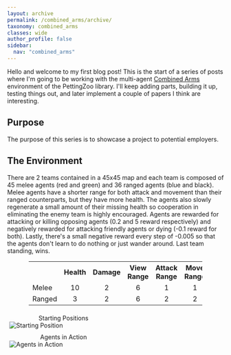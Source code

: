 ```yaml
---
layout: archive
permalink: /combined_arms/archive/
taxonomy: combined_arms
classes: wide
author_profile: false
sidebar:
  nav: "combined_arms"
---
```


<style>
.centertext {text-align: center;}

.center {
  display: block;
  margin-left: auto;
  margin-right: auto;
  width: 80%;
} 
 
.column {
  float: center;
  width: 50%;
  padding: 5px;
}

.row::after {
  content: "";
  clear: both;
  display: table;
}
</style>

Hello and welcome to my first blog post! This is the start of a series of posts where I'm going to be working with the multi-agent [Combined Arms](https://www.pettingzoo.ml/magent/combined_arms) environment of the PettingZoo library. I'll keep adding parts, building it up, testing things out, and later implement a couple of papers I think are interesting.
<br />

## Purpose
The purpose of this series is to showcase a project to potential employers.

## The Environment
There are 2 teams contained in a 45x45 map and each team is composed of 45 melee agents (red and green) and 36 ranged agents (blue and black). Melee agents have a shorter range for both attack and movement than their ranged counterparts, but they have more health. The agents also slowly regenerate a small amount of their missing health so cooperation in eliminating the enemy team is highly encouraged. Agents are rewarded for attacking or killing opposing agents (0.2 and 5 reward respectively) and negatively rewarded for attacking friendly agents or dying (-0.1 reward for both). Lastly, there's a small negative reward every step of -0.005 so that the agents don't learn to do nothing or just wander around. Last team standing, wins.

<div class="center">
  <table>
    <tr>
      <th></th>
      <th>Health</th>
      <th>Damage</th>
      <th>View Range</th>
      <th>Attack Range</th>
      <th>Move Range</th>
      <th>Health Regen</th>
    </tr>
    <tr>
      <td>Melee</td>
      <td style="text-align:center">10</td>
      <td style="text-align:center">2</td>
      <td style="text-align:center">6</td>
      <td style="text-align:center">1</td>
      <td style="text-align:center">1</td>
      <td style="text-align:center">0.1</td>
    </tr>
    <tr>
      <td>Ranged</td>
      <td style="text-align:center">3</td>
      <td style="text-align:center">2</td>
      <td style="text-align:center">6</td>
      <td style="text-align:center">2</td>
      <td style="text-align:center">2</td>
      <td style="text-align:center">0.1</td>
    </tr>
  </table>
</div>

<div class="row">
  <div class="column">
    <div class="centertext">Starting Positions</div>
    <img src="https://filipinogambino.github.io/ngorichs/assets/images/combined_arms_v6_opening.png" alt="Starting Position">
  </div>
  <div class="column">
    <div class="centertext">Agents in Action</div>
    <img src="https://filipinogambino.github.io/ngorichs/assets/images/baseline_untrained.gif" alt="Agents in Action">
  </div>
</div>
